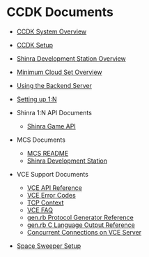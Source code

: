 CCDK Documents
====


* [CCDK System Overview](./Overview.en.md)
* [CCDK Setup](./Setup.en.md)
* [Shinra Development Station Overview](../mcs/Doc/ShinraDevelopmentStation_en.md)
* [Minimum Cloud Set Overview](../mcs/Doc/MCS_README_en.md)
* [Using the Backend Server](./Backend_Howto.en.md)
* [Setting up 1:N](./OneN.en.md)


* Shinra 1:N API Documents
  * [Shinra Game API](../api/Doc/ShinraGameAPI_en.md)

* MCS Documents
  * [MCS README](../mcs/Doc/MCS_README_en.md)
  * [Shinra Development Station](../mcs/Doc/ShinraDevelopmentStation_en.md)

* VCE Support Documents
  * [VCE API Reference](vce/apiref/out/vce-api-en.md)
  * [VCE Error Codes](vce/ecode_en.md)
  * [TCP Context](vce/tcpcontext_en.md)
  * [VCE FAQ](vce/faq_en.md)
  * [gen.rb Protocol Generator Reference](vce/gen_en.md)
  * [gen.rb C Language Output Reference](vce/gen_output_ref_en.md)
  * [Concurrent Connections on VCE Server](vce/connect_en.md)
  
* [Space Sweeper Setup](SpaceSweeper.en.md)








